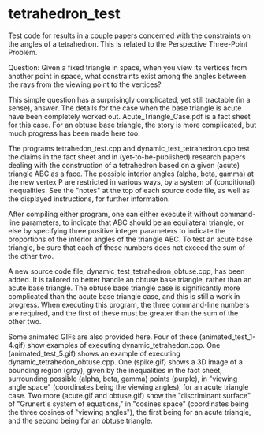# tetrahedron_test

Test code for results in a couple papers concerned with the constraints on the angles of a tetrahedron. This is related to the Perspective Three-Point Problem. 

Question: Given a fixed triangle in space, when you view its vertices from another point in space, what constraints exist among the angles between the rays from the viewing point to the vertices?

This simple question has a surprisingly complicated, yet still tractable (in a sense), answer. The details for the case when the base triangle is acute have been completely worked out. Acute_Triangle_Case.pdf is a fact sheet for this case. For an obtuse base triangle, the story is more complicated, but much progress has been made here too.

The programs tetrahedon_test.cpp and dynamic_test_tetrahedron.cpp test the claims in the fact sheet and in (yet-to-be-published) research papers dealing with the construction of a tetrahedron based on a given (acute) triangle ABC as a face. The possible interior angles (alpha, beta, gamma) at the new vertex P are restricted in various ways, by a system of (conditional) inequalities. See the "notes" at the top of each source code file, as well as the displayed instructions, for further information.

After compiling either program, one can either execute it without command-line parameters, to indicate that ABC should be an equilateral triangle, or else by specifying three positive integer parameters to indicate the proportions of the interior angles of the triangle ABC. To test an acute base triangle, be sure that each of these numbers does not exceed the sum of the other two. 

A new source code file, dynamic_test_tetrahedron_obtuse.cpp, has been added. It is tailored to better handle an obtuse base triangle, rather than an acute base triangle. The obtuse base triangle case is significantly more complicated than the acute base triangle case, and this is still a work in progress. When executing this program, the three command-line numbers are required, and the first of these must be greater than the sum of the other two. 

Some animated GIFs are also provided here. Four of these (animated_test_1-4.gif) show examples of executing dynamic_tetrahedon.cpp. One (animated_test_5.gif) shows an example of executing dynamic_tetrahedon_obtuse.cpp. One (spike.gif) shows a 3D image of a bounding region (gray), given by the inequalities in the fact sheet, surrounding possible (alpha, beta, gamma) points (purple), in "viewing angle space" (coordinates being the viewing angles), for an acute triangle case. Two more (acute.gif and obtuse.gif) show the "discriminant surface" of "Grunert's system of equations," in "cosines space" (coordinates being the three cosines of  "viewing angles"), the first being for an acute triangle, and the second being for an obtuse triangle. 
